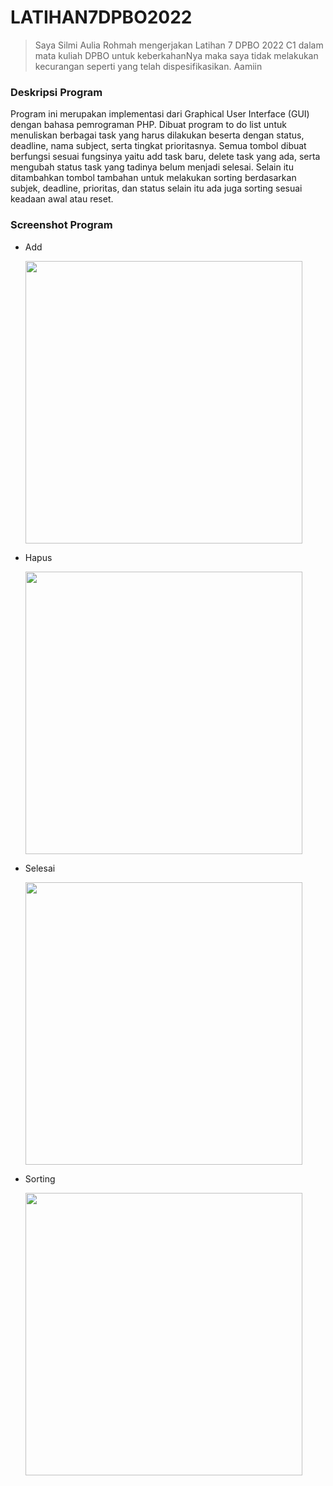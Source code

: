 # LATIHAN7DPBO2022

> Saya Silmi Aulia Rohmah mengerjakan Latihan 7 DPBO 2022 C1 dalam mata kuliah DPBO untuk keberkahanNya 
> maka saya tidak melakukan kecurangan seperti yang telah dispesifikasikan. Aamiin 

### Deskripsi Program 
Program ini merupakan implementasi dari Graphical User Interface (GUI) dengan bahasa pemrograman PHP. Dibuat program to do list untuk menuliskan berbagai task yang harus dilakukan beserta dengan status, deadline, nama subject, serta tingkat prioritasnya. Semua tombol dibuat berfungsi sesuai fungsinya yaitu add task baru, delete task yang ada, serta mengubah status task yang tadinya belum menjadi selesai. Selain itu ditambahkan tombol tambahan untuk melakukan sorting berdasarkan subjek, deadline, prioritas, dan status selain itu ada juga sorting sesuai keadaan awal atau reset.

### Screenshot Program

- Add
  <p align="left">
    <img width="443" height="452" src="https://github.com/silmiaulia/LATIHAN5DPBO20creenShoot/1.png?raw=true">
  </p>
- Hapus
  <p align="left">
    <img width="443" height="452" src="https://github.com/silmiaulia/LATIHAN5DPBO2022/blob/maenShoot/1.png?raw=true">
  </p>
- Selesai
  <p align="left">
    <img width="443" height="452" src="https://github.com/silmiaulia/LATIHAN5DPBO202.png?raw=true">
  </p>
- Sorting
  <p align="left">
    <img width="443" height="452" src="https://github.com/silmiaulia/LATIHAN/ScreenShoot/1.png?raw=true">
  </p>
